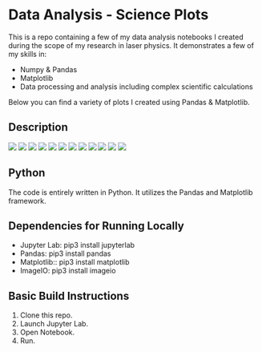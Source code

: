 # Data Analysis - Science Plots

This is a repo containing a few of my data analysis notebooks I created during the scope of my research in laser physics. It demonstrates a few of my skills in:
* Numpy & Pandas 
* Matplotlib
* Data processing and analysis including complex scientific calculations 

Below you can find a variety of plots I created using Pandas & Matplotlib.
## Description

<img src="01_Plots/Solitons.gif"/>

<img src="01_Plots/Soliton-Spectrum-PumpCurrent.png"/>

<img src="01_Plots/Soliton-Spectrum-CenWaV.png"/>

<img src="01_Plots/Soliton-Spectrum-3dBbandwidth.png"/>

<img src="01_Plots/Fit.png"/>

<img src="01_Plots/BandpassFiltering_mean.png"/>

<img src="01_Plots/20_Lase_vs_Slap_mean_5nm_0,10mm.png"/>

<img src="01_Plots/22_Photodiode_Noise_new_DC_comparison_zoom.png"/>

<img src="01_Plots/14_TemporalDeviation_15attoseconds.png"/>

<img src="01_Plots/13_Piezo_modulation_JSD.png"/>

<img src="01_Plots/16_Histograms_constantP.png"/>

<img src="01_Plots/17_Histograms_constantI.png"/>

## Python 
The code is entirely written in Python. It utilizes the Pandas and Matplotlib framework.

## Dependencies for Running Locally
* Jupyter Lab: pip3 install jupyterlab
* Pandas: pip3 install pandas
* Matplotlib:: pip3 install matplotlib
* ImageIO: pip3 install imageio

## Basic Build Instructions

1. Clone this repo.
2. Launch Jupyter Lab.
3. Open Notebook.
4. Run.
